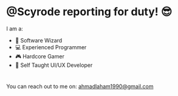 # @Scyrode reporting for duty! 😎
I am a:
- 🧙‍ Software Wizard
- 💻 Experienced Programmer
- 🎮 Hardcore Gamer
- 🎨 Self Taught UI/UX Developer
#
You can reach out to me on: ahmadlaham1990@gmail.com
<!---
Scyrode/Scyrode is a ✨ special ✨ repository because its `README.md` (this file) appears on your GitHub profile.
You can click the Preview link to take a look at your changes.
--->
